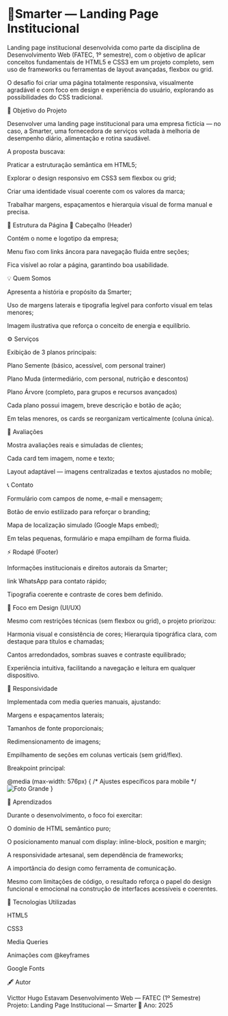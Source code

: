 # 🌿Smarter — Landing Page Institucional

Landing page institucional desenvolvida como parte da disciplina de Desenvolvimento Web (FATEC, 1º semestre), com o objetivo de aplicar conceitos fundamentais de HTML5 e CSS3 em um projeto completo, sem uso de frameworks ou ferramentas de layout avançadas, flexbox ou grid.

O desafio foi criar uma página totalmente responsiva, visualmente agradável e com foco em design e experiência do usuário, explorando as possibilidades do CSS tradicional.

🎯 Objetivo do Projeto

Desenvolver uma landing page institucional para uma empresa fictícia — no caso, a Smarter, uma fornecedora de serviços voltada à melhoria de desempenho diário, alimentação e rotina saudável.

A proposta buscava:

Praticar a estruturação semântica em HTML5;

Explorar o design responsivo em CSS3 sem flexbox ou grid;

Criar uma identidade visual coerente com os valores da marca;

Trabalhar margens, espaçamentos e hierarquia visual de forma manual e precisa.

🧩 Estrutura da Página
🧭 Cabeçalho (Header)

Contém o nome e logotipo da empresa;

Menu fixo com links âncora para navegação fluida entre seções;

Fica visível ao rolar a página, garantindo boa usabilidade.

💡 Quem Somos

Apresenta a história e propósito da Smarter;

Uso de margens laterais e tipografia legível para conforto visual em telas menores;

Imagem ilustrativa que reforça o conceito de energia e equilíbrio.

⚙️ Serviços

Exibição de 3 planos principais:

Plano Semente (básico, acessível, com personal trainer)

Plano Muda (intermediário, com personal, nutrição e descontos)

Plano Árvore (completo, para grupos e recursos avançados)

Cada plano possui imagem, breve descrição e botão de ação;

Em telas menores, os cards se reorganizam verticalmente (coluna única).

💬 Avaliações

Mostra avaliações reais e simuladas de clientes;

Cada card tem imagem, nome e texto;

Layout adaptável — imagens centralizadas e textos ajustados no mobile;

📞 Contato

Formulário com campos de nome, e-mail e mensagem;

Botão de envio estilizado para reforçar o branding;

Mapa de localização simulado (Google Maps embed);

Em telas pequenas, formulário e mapa empilham de forma fluida.

⚡ Rodapé (Footer)

Informações institucionais e direitos autorais da Smarter;

link WhatsApp para contato rápido;

Tipografia coerente e contraste de cores bem definido.

🎨 Foco em Design (UI/UX)

Mesmo com restrições técnicas (sem flexbox ou grid), o projeto priorizou:

Harmonia visual e consistência de cores;
Hierarquia tipográfica clara, com destaque para títulos e chamadas;

Cantos arredondados, sombras suaves e contraste equilibrado;

Experiência intuitiva, facilitando a navegação e leitura em qualquer dispositivo.

📱 Responsividade

Implementada com media queries manuais, ajustando:

Margens e espaçamentos laterais;

Tamanhos de fonte proporcionais;

Redimensionamento de imagens;

Empilhamento de seções em colunas verticais (sem grid/flex).

Breakpoint principal:

@media (max-width: 576px) {
  /* Ajustes específicos para mobile */
  <img src="https://github.com/victtorH/AtividadeWebFatec/issues/1#issue-3529926267" alt="Foto Grande">
}

🧠 Aprendizados

Durante o desenvolvimento, o foco foi exercitar:

O domínio de HTML semântico puro;

O posicionamento manual com display: inline-block, position e margin;

A responsividade artesanal, sem dependência de frameworks;

A importância do design como ferramenta de comunicação.

Mesmo com limitações de código, o resultado reforça o papel do design funcional e emocional na construção de interfaces acessíveis e coerentes.

🚀 Tecnologias Utilizadas

HTML5

CSS3

Media Queries

Animações com @keyframes

Google Fonts

🖋️ Autor

Victtor Hugo Estavam
Desenvolvimento Web — FATEC (1º Semestre)
Projeto: Landing Page Institucional — Smarter
📆 Ano: 2025
